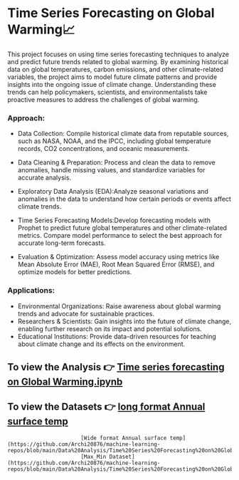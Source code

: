 # Time Series Forecasting on Global Warming📈

This project focuses on using time series forecasting techniques to analyze and predict future trends related to global warming. By examining historical data on global temperatures, carbon emissions, and other climate-related variables, the project aims to model future climate patterns and provide insights into the ongoing issue of climate change. Understanding these trends can help policymakers, scientists, and environmentalists take proactive measures to address the challenges of global warming.

### Approach:

- Data Collection: Compile historical climate data from reputable sources, such as NASA, NOAA, and the IPCC, including global temperature records, CO2 concentrations, and oceanic measurements.

- Data Cleaning & Preparation: Process and clean the data to remove anomalies, handle missing values, and standardize variables for accurate analysis.

- Exploratory Data Analysis (EDA):Analyze seasonal variations and anomalies in the data to understand how certain periods or events affect climate trends.

- Time Series Forecasting Models:Develop forecasting models with Prophet to predict future global temperatures and other climate-related metrics.
Compare model performance to select the best approach for accurate long-term forecasts.

- Evaluation & Optimization: Assess model accuracy using metrics like Mean Absolute Error (MAE), Root Mean Squared Error (RMSE), and optimize models for better predictions.


###  Applications:

- Environmental Organizations: Raise awareness about global warming trends and advocate for sustainable practices.
- Researchers & Scientists: Gain insights into the future of climate change, enabling further research on its impact and potential solutions.
- Educational Institutions: Provide data-driven resources for teaching about climate change and its effects on the environment.

  

 ##  To view the Analysis 👉 [Time series forecasting on Global Warming.ipynb](https://github.com/Archi20876/machine-learning-repos/blob/main/Data%20Analysis/Time%20Series%20Forecasting%20on%20Global%20Warming/EDA%20-%20Time%20Series%20Forecasting%20on%20Global%20Warming%20Trends.ipynb)
  
##  To view the Datasets 👉 [long format Annual surface temp](https://github.com/Archi20876/machine-learning-repos/blob/main/Data%20Analysis/Time%20Series%20Forecasting%20on%20Global%20Warming/long_format_annual_surface_temp.csv)
                           [Wide format Annual surface temp](https://github.com/Archi20876/machine-learning-repos/blob/main/Data%20Analysis/Time%20Series%20Forecasting%20on%20Global%20Warming/wide_format_annual_surface_temp.csv)
                           [Max_Min Dataset](https://github.com/Archi20876/machine-learning-repos/blob/main/Data%20Analysis/Time%20Series%20Forecasting%20on%20Global%20Warming/Max_Min_Dataset.csv)
